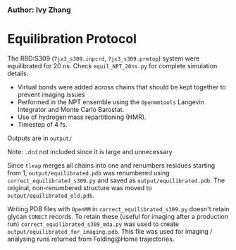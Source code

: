 ### Author: Ivy Zhang

# Equilibration Protocol

The RBD:S309 (`7jx3_s309.inpcrd`, `7jx3_s309.prmtop`) system were equilibrated for 20 ns. Check `equil_NPT_20ns.py` for complete simulation details.

* Virtual bonds were added across chains that should be kept together to prevent imaging issues
* Performed in the NPT ensemble using the `Openmmtools` Langevin Integrator and Monte Carlo Barostat.
* Use of hydrogen mass repartitioning (HMR). 
* Timestep of 4 fs.

Outputs are in `output/`

Note: `.dcd` not included since it is large and unnecessary

Since `tleap` merges all chains into one and renumbers residues starting from 1, `output/equilibrated.pdb` was renumbered using `correct_equilibrated_s309.py` and
 saved as `output/equilibrated.pdb`. The original, non-renumbered structure was moved
to `output/equilibrated_old.pdb`.

Writing PDB files with `OpenMM` in `correct_equilibrated_s309.py` doesn't retain glycan `CONECT` records. To retain these (useful for imaging after a production run) `correct_equilibrated_s309_mda.py` was used to create `output/equilibrated_for_imaging.pdb`. This file was used for imaging / analysing runs returned from Folding@Home trajectories.
